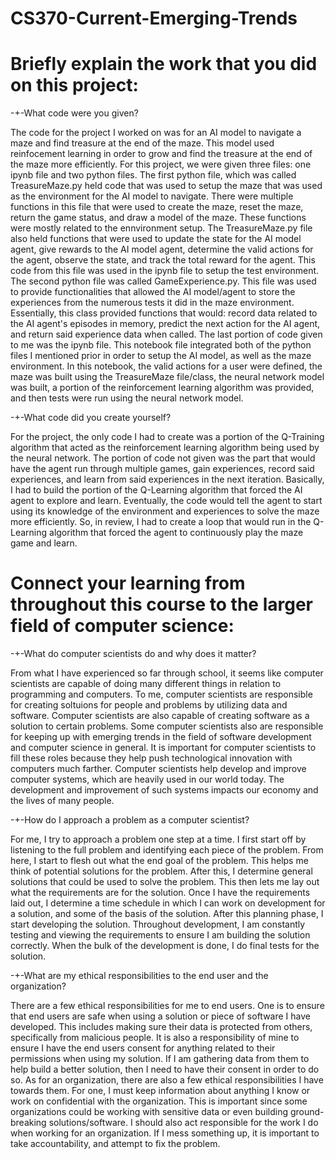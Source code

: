 # CS370-Current-Emerging-Trends


# Briefly explain the work that you did on this project:

  -+-What code were you given?
  
The code for the project I worked on was for an AI model to navigate a maze and find treasure at the end of the maze. This model used reinfocement learning in order to grow and find the treasure at the end of the maze more efficiently. For this project, we were given three files: one ipynb file and two python files. The first python file, which was called TreasureMaze.py held code that was used to setup the maze that was used as the environment for the AI model to navigate. There were multiple functions in this file that were used to create the maze, reset the maze, return the game status, and draw a model of the maze. These functions were mostly related to the ennvironment setup. The TreasureMaze.py file also held functions that were used to update the state for the AI model agent, give rewards to the AI model agent, determine the valid actions for the agent, observe the state, and track the total reward for the agent. This code from this file was used in the ipynb file to setup the test environment. The second python file was called GameExperience.py. This file was used to provide functionalities that allowed the AI model/agent to store the experiences from the numerous tests it did in the maze environment. Essentially, this class provided functions that would: record data related to the AI agent's episodes in memory, predict the next action for the AI agent, and return said experience data when called. The last portion of code given to me was the ipynb file. This notebook file integrated both of the python files I mentioned prior in order to setup the AI model, as well as the maze environment. In this notebook, the valid actions for a user were defined, the maze was built using the TreasureMaze file/class, the neural network model was built, a portion of the reinforcement learning algorithm was provided, and then tests were run using the neural network model.

  -+-What code did you create yourself?

For the project, the only code I had to create was a portion of the Q-Training algorithm that acted as the reinforcement learning algorithm being used by the neural network. The portion of code not given was the part that would have the agent run through multiple games, gain experiences, record said experiences, and learn from said experiences in the next iteration. Basically, I had to build the portion of the Q-Learning algorithm that forced the AI agent to explore and learn. Eventually, the code would tell the agent to start using its knowledge of the environment and experiences to solve the maze more efficiently. So, in review, I had to create a loop that would run in the Q-Learning algorithm that forced the agent to continuously play the maze game and learn.

# Connect your learning from throughout this course to the larger field of computer science:

  -+-What do computer scientists do and why does it matter?
  
From what I have experienced so far through school, it seems like computer scientists are capable of doing many different things in relation to programming and computers. To me, computer scientists are responsible for creating soltuions for people and problems by utilizing data and software. Computer scientists are also capable of creating software as a solution to certain problems. Some computer scientists also are responsible for keeping up with emerging trends in the field of software development and computer science in general. It is important for computer scientists to fill these roles because they help push technological innovation with computers much farther. Computer scientists help develop and improve computer systems, which are heavily used in our world today. The development and improvement of such systems impacts our economy and the lives of many people.

  -+-How do I approach a problem as a computer scientist?
  
For me, I try to approach a problem one step at a time. I first start off by listening to the full problem and identifying each piece of the problem. From here, I start to flesh out what the end goal of the problem. This helps me think of potential solutions for the problem. After this, I determine general solutions that could be used to solve the problem. This then lets me lay out what the requirements are for the solution. Once I have the requirements laid out, I determine a time schedule in which I can work on development for a solution, and some of the basis of the solution. After this planning phase, I start developing the solution. Throughout development, I am constantly testing and viewing the requirements to ensure I am building the solution correctly. When the bulk of the development is done, I do final tests for the solution.
      
  -+-What are my ethical responsibilities to the end user and the organization?
  
There are a few ethical responsibilities for me to end users. One is to ensure that end users are safe when using a solution or piece of software I have developed. This includes making sure their data is protected from others, specifically from malicious people. It is also a responsibility of mine to ensure I have the end users consent for anything related to their permissions when using my solution. If I am gathering data from them to help build a better solution, then I need to have their consent in order to do so. As for an organization, there are also a few ethical responsibilities I have towards them. For one, I must keep information about anything I know or work on confidential with the organization. This is important since some organizations could be working with sensitive data or even building ground-breaking solutions/software. I should also act responsible for the work I do when working for an organization. If I mess something up, it is important to take accountability, and attempt to fix the problem.
